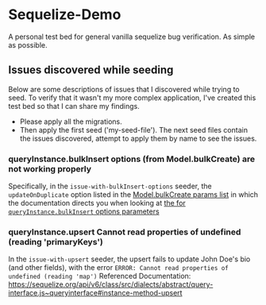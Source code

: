 # Sequelize-Demo
A personal test bed for general vanilla sequelize bug verification. As simple as possible. 

## Issues discovered while seeding
Below are some descriptions of issues that I discovered while trying to seed. To verify that it wasn't my more complex application, I've created this test bed so that I can share my findings. 
* Please apply all the migrations. 
* Then apply the first seed ('my-seed-file'). 
The next seed files contain the issues discovered, attempt to apply them by name to see the issues.

### queryInstance.bulkInsert options (from Model.bulkCreate) are not working properly
Specifically, in the `issue-with-bulkInsert-options` seeder, the `updateOnDuplicate` option listed in the [Model.bulkCreate params list](https://sequelize.org/api/v6/class/src/model.js~model#static-method-bulkCreate) in which the documentation directs you when looking at [the for `queryInstance.bulkInsert` options parameters](https://sequelize.org/api/v6/class/src/dialects/abstract/query-interface.js~queryinterface#instance-method-bulkInsert)

### queryInstance.upsert Cannot read properties of undefined (reading 'primaryKeys')
In the `issue-with-upsert` seeder, the upsert fails to update John Doe's bio (and other fields), with the error `ERROR: Cannot read properties of undefined (reading 'map')`  Referenced Documentation: https://sequelize.org/api/v6/class/src/dialects/abstract/query-interface.js~queryinterface#instance-method-upsert
